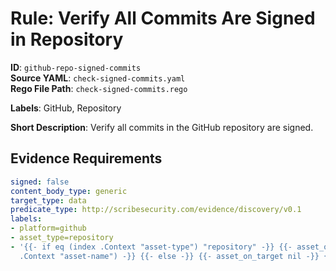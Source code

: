 # Rule: Verify All Commits Are Signed in Repository

**ID**: `github-repo-signed-commits`  
**Source YAML**: `check-signed-commits.yaml`  
**Rego File Path**: `check-signed-commits.rego`  

**Labels**: GitHub, Repository

**Short Description**: Verify all commits in the GitHub repository are signed.

## Evidence Requirements

```yaml
signed: false
content_body_type: generic
target_type: data
predicate_type: http://scribesecurity.com/evidence/discovery/v0.1
labels:
- platform=github
- asset_type=repository
- '{{- if eq (index .Context "asset-type") "repository" -}} {{- asset_on_target (index
  .Context "asset-name") -}} {{- else -}} {{- asset_on_target nil -}} {{- end -}}'
```
